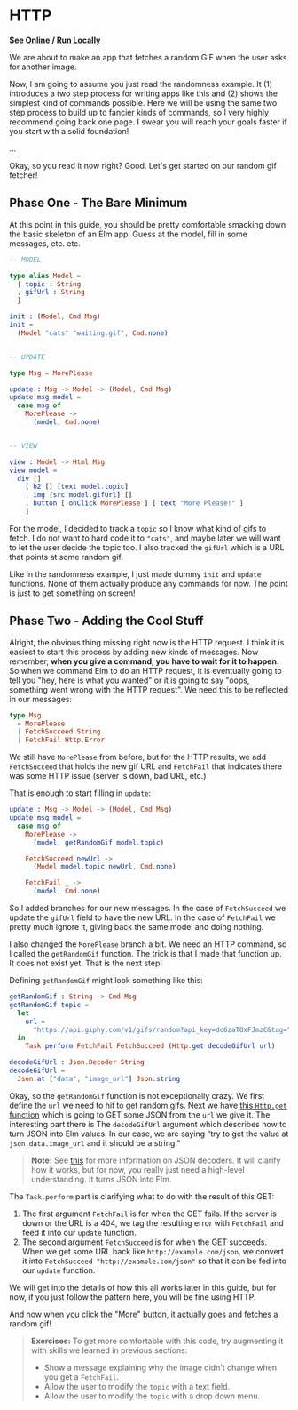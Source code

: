 # HTTP

**[See Online](http://elm-lang.org/examples/http) / [Run Locally](https://github.com/evancz/elm-architecture-tutorial/)**

We are about to make an app that fetches a random GIF when the user asks for another image.

Now, I am going to assume you just read the randomness example. It (1) introduces a two step process for writing apps like this and (2) shows the simplest kind of commands possible. Here we will be using the same two step process to build up to fancier kinds of commands, so I very highly recommend going back one page. I swear you will reach your goals faster if you start with a solid foundation!

...

Okay, so you read it now right? Good. Let's get started on our random gif fetcher!


## Phase One - The Bare Minimum

At this point in this guide, you should be pretty comfortable smacking down the basic skeleton of an Elm app. Guess at the model, fill in some messages, etc. etc.

```elm
-- MODEL

type alias Model =
  { topic : String
  , gifUrl : String
  }

init : (Model, Cmd Msg)
init =
  (Model "cats" "waiting.gif", Cmd.none)


-- UPDATE

type Msg = MorePlease

update : Msg -> Model -> (Model, Cmd Msg)
update msg model =
  case msg of
    MorePlease ->
      (model, Cmd.none)


-- VIEW

view : Model -> Html Msg
view model =
  div []
    [ h2 [] [text model.topic]
    , img [src model.gifUrl] []
    , button [ onClick MorePlease ] [ text "More Please!" ]
    ]
```

For the model, I decided to track a `topic` so I know what kind of gifs to fetch. I do not want to hard code it to `"cats"`, and maybe later we will want to let the user decide the topic too. I also tracked the `gifUrl` which is a URL that points at some random gif.

Like in the randomness example, I just made dummy `init` and `update` functions. None of them actually produce any commands for now. The point is just to get something on screen!


## Phase Two - Adding the Cool Stuff

Alright, the obvious thing missing right now is the HTTP request. I think it is easiest to start this process by adding new kinds of messages. Now remember, **when you give a command, you have to wait for it to happen.** So when we command Elm to do an HTTP request, it is eventually going to tell you "hey, here is what you wanted" or it is going to say "oops, something went wrong with the HTTP request". We need this to be reflected in our messages:

```elm
type Msg
  = MorePlease
  | FetchSucceed String
  | FetchFail Http.Error
```

We still have `MorePlease` from before, but for the HTTP results, we add `FetchSucceed` that holds the new gif URL and `FetchFail` that indicates there was some HTTP issue (server is down, bad URL, etc.)

That is enough to start filling in `update`:

```elm
update : Msg -> Model -> (Model, Cmd Msg)
update msg model =
  case msg of
    MorePlease ->
      (model, getRandomGif model.topic)

    FetchSucceed newUrl ->
      (Model model.topic newUrl, Cmd.none)

    FetchFail _ ->
      (model, Cmd.none)
```

So I added branches for our new messages. In the case of `FetchSucceed` we update the `gifUrl` field to have the new URL. In the case of `FetchFail` we pretty much ignore it, giving back the same model and doing nothing.

I also changed the `MorePlease` branch a bit. We need an HTTP command, so I called the `getRandomGif` function. The trick is that I made that function up. It does not exist yet. That is the next step!

Defining `getRandomGif` might look something like this:

```elm
getRandomGif : String -> Cmd Msg
getRandomGif topic =
  let
    url =
      "https://api.giphy.com/v1/gifs/random?api_key=dc6zaTOxFJmzC&tag=" ++ topic
  in
    Task.perform FetchFail FetchSucceed (Http.get decodeGifUrl url)

decodeGifUrl : Json.Decoder String
decodeGifUrl =
  Json.at ["data", "image_url"] Json.string
```

Okay, so the `getRandomGif` function is not exceptionally crazy. We first define the `url` we need to hit to get random gifs. Next we have [this `Http.get` function](http://package.elm-lang.org/packages/evancz/elm-http/3.0.1/Http#get) which is going to GET some JSON from the `url` we give it. The interesting part there is The `decodeGifUrl` argument which describes how to turn JSON into Elm values. In our case, we are saying &ldquo;try to get the value at `json.data.image_url` and it should be a string.&rdquo;

> **Note:** See [this](http://guide.elm-lang.org/interop/json.html) for more information on JSON decoders. It will clarify how it works, but for now, you really just need a high-level understanding. It turns JSON into Elm.

The `Task.perform` part is clarifying what to do with the result of this GET:

  1. The first argument `FetchFail` is for when the GET fails. If the server is down or the URL is a 404, we tag the resulting error with `FetchFail` and feed it into our `update` function.
  2. The second argument `FetchSucceed` is for when the GET succeeds. When we get some URL back like `http://example.com/json`, we convert it into  `FetchSucceed "http://example.com/json"` so that it can be fed into our `update` function.

We will get into the details of how this all works later in this guide, but for now, if you just follow the pattern here, you will be fine using HTTP.

And now when you click the "More" button, it actually goes and fetches a random gif!

> **Exercises:** To get more comfortable with this code, try augmenting it with skills we learned in previous sections:
> 
>   - Show a message explaining why the image didn't change when you get a `FetchFail`.
>   - Allow the user to modify the `topic` with a text field.
>   - Allow the user to modify the `topic` with a drop down menu.


